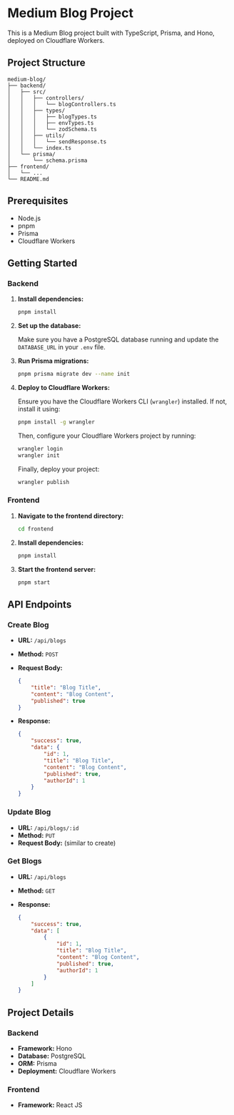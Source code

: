 # Medium Blog Project

This is a Medium Blog project built with TypeScript, Prisma, and Hono, deployed on Cloudflare Workers.

## Project Structure

```
medium-blog/
├── backend/
│   ├── src/
│   │   ├── controllers/
│   │   │   └── blogControllers.ts
│   │   ├── types/
│   │   │   ├── blogTypes.ts
│   │   │   ├── envTypes.ts
│   │   │   └── zodSchema.ts
│   │   ├── utils/
│   │   │   └── sendResponse.ts
│   │   └── index.ts
│   └── prisma/
│       └── schema.prisma
├── frontend/
│   └── ...
└── README.md
```

## Prerequisites

- Node.js
- pnpm
- Prisma
- Cloudflare Workers

## Getting Started

### Backend

1. **Install dependencies:**

    ```sh
    pnpm install
    ```

2. **Set up the database:**

    Make sure you have a PostgreSQL database running and update the `DATABASE_URL` in your `.env` file.

3. **Run Prisma migrations:**

    ```sh
    pnpm prisma migrate dev --name init
    ```

4. **Deploy to Cloudflare Workers:**

    Ensure you have the Cloudflare Workers CLI (`wrangler`) installed. If not, install it using:

    ```sh
    pnpm install -g wrangler
    ```

    Then, configure your Cloudflare Workers project by running:

    ```sh
    wrangler login
    wrangler init
    ```

    Finally, deploy your project:

    ```sh
    wrangler publish
    ```

### Frontend

1. **Navigate to the frontend directory:**

    ```sh
    cd frontend
    ```

2. **Install dependencies:**

    ```sh
    pnpm install
    ```

3. **Start the frontend server:**

    ```sh
    pnpm start
    ```

## API Endpoints

### Create Blog

- **URL:** `/api/blogs`
- **Method:** `POST`
- **Request Body:**

    ```json
    {
        "title": "Blog Title",
        "content": "Blog Content",
        "published": true
    }
    ```

- **Response:**

    ```json
    {
        "success": true,
        "data": {
            "id": 1,
            "title": "Blog Title",
            "content": "Blog Content",
            "published": true,
            "authorId": 1
        }
    }
    ```

### Update Blog

- **URL:** `/api/blogs/:id`
- **Method:** `PUT`
- **Request Body:** (similar to create)

### Get Blogs

- **URL:** `/api/blogs`
- **Method:** `GET`
- **Response:**

    ```json
    {
        "success": true,
        "data": [
            {
                "id": 1,
                "title": "Blog Title",
                "content": "Blog Content",
                "published": true,
                "authorId": 1
            }
        ]
    }
    ```

## Project Details

### Backend

- **Framework:** Hono
- **Database:** PostgreSQL
- **ORM:** Prisma
- **Deployment:** Cloudflare Workers

### Frontend

- **Framework:** React JS

